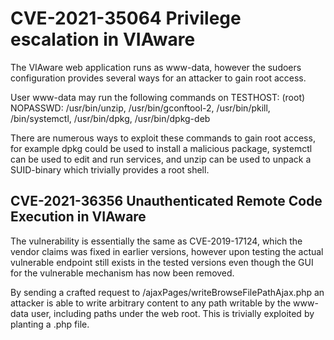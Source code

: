 # CVE-2021-35064 Privilege escalation in VIAware
 
 The VIAware web application runs as www-data, however the sudoers configuration provides several ways for an attacker to gain root access.
 
 
 User www-data may run the following commands on TESTHOST:
     (root) NOPASSWD: /usr/bin/unzip, /usr/bin/gconftool-2, /usr/bin/pkill, /bin/systemctl, /usr/bin/dpkg, /usr/bin/dpkg-deb
 
 
 There are numerous ways to exploit these commands to gain root access, for example dpkg could be used to install a malicious package, systemctl can be used to edit and run services, and unzip can be used to unpack a SUID-binary which trivially provides a root shell.

CVE-2021-36356 Unauthenticated Remote Code Execution in VIAware
---------------------------------------------------------------

 The vulnerability is essentially the same as CVE-2019-17124, which the vendor claims was fixed in earlier versions, however upon testing the actual vulnerable endpoint still exists in the tested versions even though the GUI for the vulnerable mechanism has now been removed.
 
 By sending a crafted request to /ajaxPages/writeBrowseFilePathAjax.php an attacker is able to write arbitrary content to any path writable by the www-data user, including paths under the web root. This is trivially exploited by planting a .php file.
